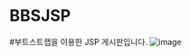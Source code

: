 # BBSJSP
#부트스트랩을 이용한 JSP 게시판입니다.
![image](https://user-images.githubusercontent.com/48196352/76629554-cb0c7800-6581-11ea-8a88-ee9c70776649.png)
